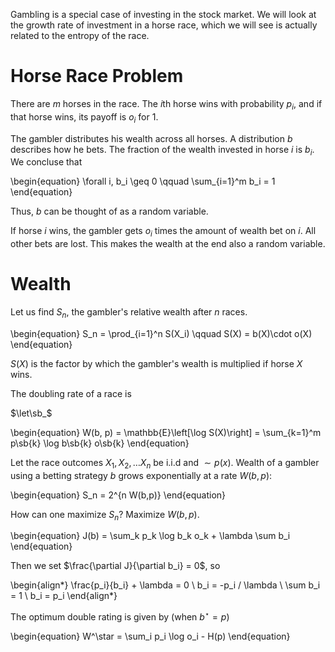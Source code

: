 Gambling is a special case of investing in the stock market. We will look at the growth rate of investment in a horse race, which we will see is actually related to the entropy of the race.

# Horse Race Problem

There are $m$ horses in the race. The $i$th horse wins with probability $p_i$, and if that horse wins, its payoff is $o_i$ for 1.

The gambler distributes his wealth across all horses. A distribution $b$ describes how he bets. The fraction of the wealth invested in horse $i$ is $b_i$. We concluse that

\begin{equation}
\forall i, b_i \geq 0 \qquad \sum_{i=1}^m b_i = 1
\end{equation}

Thus, $b$ can be thought of as a random variable. 

If horse $i$ wins, the gambler gets $o_i$ times the amount of wealth bet on $i$. All other bets are lost. This makes the wealth at the end also a random variable.

# Wealth

Let us find $S_n$, the gambler's relative wealth after $n$ races.

\begin{equation}
S_n = \prod_{i=1}^n S(X_i) \qquad S(X) = b(X)\cdot o(X)
\end{equation}

$S(X)$ is the factor by which the gambler's wealth is multiplied if horse $X$ wins.

The doubling rate of a race is 

$\let\sb_$

\begin{equation}
W(b, p) = \mathbb{E}\left[\log S(X)\right] = \sum_{k=1}^m p\sb{k} \log b\sb{k} o\sb{k}
\end{equation}

Let the race outcomes $X_1, X_2, \dots X_n$ be i.i.d and $\sim p(x)$. Wealth of a gambler using a betting strategy $b$ grows exponentially at a rate $W(b,p)$:

\begin{equation}
S_n = 2^{n W(b,p)}
\end{equation}

How can one maximize $S_n$? Maximize $W(b,p)$. 

\begin{equation}
J(b) = \sum_k p_k \log b_k o_k + \lambda \sum b_i
\end{equation}

Then we set $\frac{\partial J}{\partial b_i} = 0$, so

\begin{align*}
\frac{p_i}{b_i} + \lambda = 0  \\
b_i = -p_i / \lambda \\
\sum b_i = 1 \\
b_i = p_i
\end{align*}

The optimum double rating is given by (when $b^\star=p$)

\begin{equation}
W^\star = \sum_i p_i \log o_i - H(p)
\end{equation}